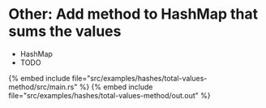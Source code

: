 # Other: Add method to HashMap that sums the values

* HashMap
* TODO

{% embed include file="src/examples/hashes/total-values-method/src/main.rs" %}
{% embed include file="src/examples/hashes/total-values-method/out.out" %}


